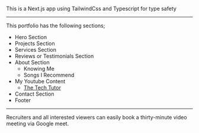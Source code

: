 This is a Next.js app using TailwindCss and Typescript for type safety

---
This portfolio has the following sections;

- Hero Section
- Projects Section
- Services Section
- Reviews or Testimonials Section
- About Section
   - Knowing Me
   - Songs I Recommend
- My Youtube Content
   - [The Tech Tutor](https://youtube.com/@techtutor_tv?si=f2lvHjyekQw5TkOm)
- Contact Section
- Footer

---
Recruiters and all interested viewers can easily book a thirty-minute video meeting via Google meet.
